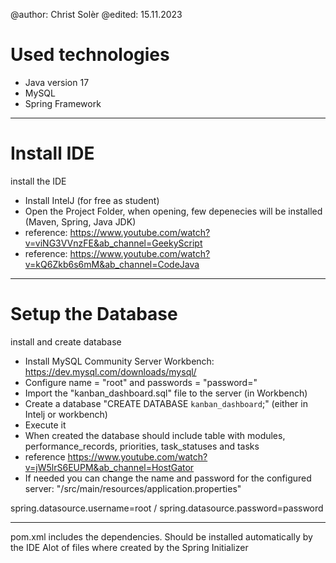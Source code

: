 
@author: Christ Solèr
@edited: 15.11.2023

# Used technologies
- Java version 17
- MySQL
- Spring Framework

---

# Install IDE
install the IDE
- Install IntelJ (for free as student)
- Open the Project Folder, when opening, few depenecies will be installed (Maven, Spring, Java JDK)
- reference: https://www.youtube.com/watch?v=viNG3VVnzFE&ab_channel=GeekyScript
- reference: https://www.youtube.com/watch?v=kQ6Zkb6s6mM&ab_channel=CodeJava


---
# Setup the Database
install and create database
- Install MySQL Community Server Workbench: https://dev.mysql.com/downloads/mysql/
- Configure name = "root" and passwords = "password="
- Import the "kanban_dashboard.sql" file to the server (in Workbench)
- Create a database "CREATE DATABASE `kanban_dashboard`;" (either in Intelj or workbench)
- Execute it
- When created the database should include table with modules, performance_records, priorities, task_statuses and tasks
- reference https://www.youtube.com/watch?v=jW5lrS6EUPM&ab_channel=HostGator
- If needed you can change the name and password for the configured server: "/src/main/resources/application.properties"

spring.datasource.username=root / spring.datasource.password=password

---

pom.xml includes the dependencies. Should be installed automatically by the IDE
Alot of files where created by the Spring Initializer





